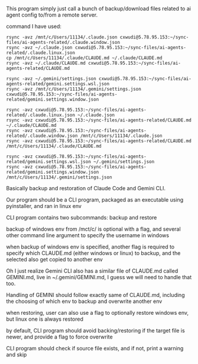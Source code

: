This program simply just call a bunch of backup/download files related to ai agent config to/from a remote server.

command I have used:

```
rsync -avz /mnt/c/Users/11134/.claude.json cxwudi@5.78.95.153:~/sync-files/ai-agents-related/.claude.window.json
rsync -avz ~/.claude.json cxwudi@5.78.95.153:~/sync-files/ai-agents-related/.claude.linux.json
cp /mnt/c/Users/11134/.claude/CLAUDE.md ~/.claude/CLAUDE.md
rsync -avz ~/.claude/CLAUDE.md cxwudi@5.78.95.153:~/sync-files/ai-agents-related/CLAUDE.md

rsync -avz ~/.gemini/settings.json cxwudi@5.78.95.153:~/sync-files/ai-agents-related/gemini.settings.wsl.json
rsync -avz /mnt/c/Users/11134/.gemini/settings.json cxwudi@5.78.95.153:~/sync-files/ai-agents-related/gemini.settings.window.json
```

```
rsync -avz cxwudi@5.78.95.153:~/sync-files/ai-agents-related/.claude.linux.json ~/.claude.json
rsync -avz cxwudi@5.78.95.153:~/sync-files/ai-agents-related/CLAUDE.md ~/.claude/CLAUDE.md
rsync -avz cxwudi@5.78.95.153:~/sync-files/ai-agents-related/.claude.window.json /mnt/c/Users/11134/.claude.json
rsync -avz cxwudi@5.78.95.153:~/sync-files/ai-agents-related/CLAUDE.md /mnt/c/Users/11134/.claude/CLAUDE.md

rsync -avz cxwudi@5.78.95.153:~/sync-files/ai-agents-related/gemini.settings.wsl.json ~/.gemini/settings.json
rsync -avz cxwudi@5.78.95.153:~/sync-files/ai-agents-related/gemini.settings.window.json /mnt/c/Users/11134/.gemini/settings.json
```

Basically backup and restoration of Claude Code and Gemini CLI.

Our program should be a CLI program, packaged as an executable using pyinstaller, and ran in linux env

CLI program contains two subcommands: backup and restore

backup of windows env from /mct/c/ is optional with a flag, and several other command line argument to specify the username in windows

when backup of windows env is specified, another flag is required to specify which CLAUDE.md (either windows or linux) to backup, and the selected also get copied to another env

Oh I just realize Gemini CLI also has a similar file of CLAUDE.md called GEMINI.md, live in ~/.gemini/GEMINI.md, I guess we will need to handle that too.

Handling of GEMINI should follow exactly same of CLAUDE.md, including the choosing of which env to backup and overwrite another env

when restoring, user can also use a flag to optionally restore windows env, but linux one is always restored

by default, CLI program should avoid backing/restoring if the target file is newer, and provide a flag to force overwrite

CLI program should check if source file exists, and if not, print a warning and skip
